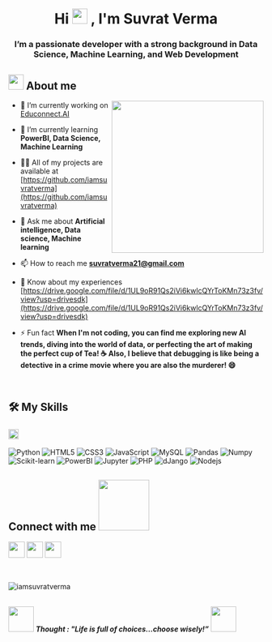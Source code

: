 <h1 align="center">Hi <img src = "https://raw.githubusercontent.com/MartinHeinz/MartinHeinz/master/wave.gif" width = 30px> , I'm Suvrat Verma</h1>

<h3 align="center">I’m a passionate developer with a strong background in Data Science, Machine Learning, and Web Development</h3>

<!--About Me-->

## <picture><img src = "https://github.com/7oSkaaa/7oSkaaa/blob/main/Images/about_me.gif?raw=true" width = 30px></picture> About me

<picture> <img align="right" src="https://media.giphy.com/media/SWoSkN6DxTszqIKEqv/giphy.gif" width = 300px></picture>

- 🔭 I’m currently working on [Educonnect.AI](https://github.com/iamsuvratverma/Educonnect-AI)

- 🌱 I’m currently learning **PowerBI, Data Science, Machine Learning**

- 👨‍💻 All of my projects are available at [https://github.com/iamsuvratverma](https://github.com/iamsuvratverma)

- 💬 Ask me about **Artificial intelligence, Data science, Machine learning**

- 📫 How to reach me **suvratverma21@gmail.com**

- 📄 Know about my experiences [https://drive.google.com/file/d/1UL9oR91Qs2iVi6kwlcQYrToKMn73z3fv/view?usp=drivesdk](https://drive.google.com/file/d/1UL9oR91Qs2iVi6kwlcQYrToKMn73z3fv/view?usp=drivesdk)

- ⚡ Fun fact **When I'm not coding, you can find me exploring new AI trends, diving into the world of data, or perfecting the art of making the perfect cup of Tea! ☕ Also, I believe that debugging is like being a detective in a crime movie where you are also the murderer! 😄**

<br>

## 🛠️ My Skills

### <picture> <img src = "https://github.com/7oSkaaa/7oSkaaa/blob/main/Images/Programming_Languages.gif?raw=true" width = 20px>  </picture>
![Python](https://img.shields.io/badge/Python-3776AB?style=flat-square&logo=Python&logoColor=white)
![HTML5](https://img.shields.io/badge/HTML-E34F26?style=flat-square&logo=HTML5&logoColor=white)
![CSS3](https://img.shields.io/badge/CSS-1572B6?style=flat-square&logo=CSS3&logoColor=white)
![JavaScript](https://img.shields.io/badge/JavaScript-F7DF1E?style=flat-square&logo=JavaScript&logoColor=white)
![MySQL](https://img.shields.io/badge/MySQL-4479A1?style=flat-square&logo=MySQL&logoColor=white)
![Pandas](https://img.shields.io/badge/Pandas-150458?style=flat-square&logo=pandas&logoColor=white)
![Numpy](https://img.shields.io/badge/Numpy-013243?style=flat-square&logo=Numpy&logoColor=white)
![Scikit-learn](https://img.shields.io/badge/ScikitLearn-F7931E?style=flat-square&logo=Scikit-learn&logoColor=white)
![PowerBI](https://img.shields.io/badge/PowerBI-F2C811?style=flat-square&logo=PowerBI&logoColor=white)
![Jupyter](https://img.shields.io/badge/Jupyter-F37626?style=flat-square&logo=Jupyter&logoColor=white)
![PHP](https://img.shields.io/badge/PHP-777BB4?style=flat-square&logo=php&logoColor=white)
![dJango](https://img.shields.io/badge/Django-092E20?style=flat-square&logo=django&logoColor=white)
![Nodejs](https://img.shields.io/badge/Nodejs-092E20?style=flat-square&logo=Nodejs&logoColor=white)
<br>



<h2> Connect with me <img src='https://raw.githubusercontent.com/ShahriarShafin/ShahriarShafin/main/Assets/handshake.gif' width="100px"> </h2>
<a href = 'https://www.linkedin.com/in/suvrat-verma-698484260/'> <img width = '32px' align= 'center' src="https://raw.githubusercontent.com/rahulbanerjee26/githubAboutMeGenerator/main/icons/linked-in-alt.svg"/></a> 
<a href = 'https://x.com/SuvratVerma1?t=I4tJiejSEujdXDUym60Zfw&s=09'> <img width = '32px' align= 'center' src="https://raw.githubusercontent.com/rahulbanerjee26/githubAboutMeGenerator/main/icons/twitter.svg"/></a> 
<a href = 'https://github.com/iamsuvratverma'> <img width = '32px' align= 'center' src="https://raw.githubusercontent.com/rahulbanerjee26/githubAboutMeGenerator/main/icons/github.svg"/></a>
<br>
<br>
  <br>

<p><img align="center" src="https://github-readme-stats.vercel.app/api/top-langs?username=iamsuvratverma&show_icons=true&locale=en&layout=compact" alt="iamsuvratverma" /></p>

  <br>
  <img src="https://media.giphy.com/media/gH3LO09IOiZIqePwv9/giphy.gif" width="50" /> <b><i align="center">Thought : "Life is full of choices…choose wisely!”</i></b> <img src="https://media.giphy.com/media/qjqUcgIyRjsl2/giphy.gif" width="50" />
